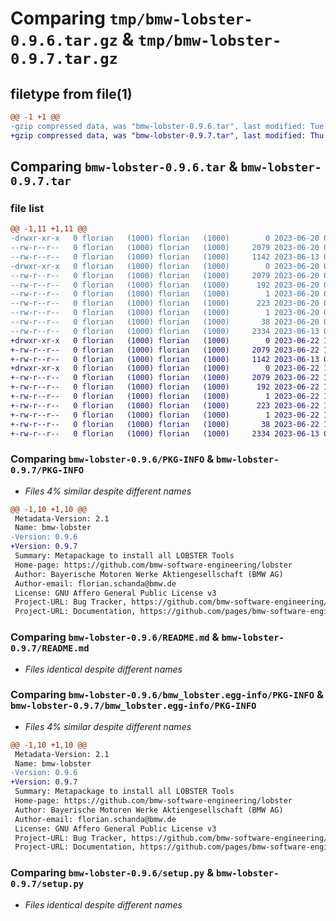 # Comparing `tmp/bmw-lobster-0.9.6.tar.gz` & `tmp/bmw-lobster-0.9.7.tar.gz`

## filetype from file(1)

```diff
@@ -1 +1 @@
-gzip compressed data, was "bmw-lobster-0.9.6.tar", last modified: Tue Jun 20 07:30:15 2023, max compression
+gzip compressed data, was "bmw-lobster-0.9.7.tar", last modified: Thu Jun 22 14:54:05 2023, max compression
```

## Comparing `bmw-lobster-0.9.6.tar` & `bmw-lobster-0.9.7.tar`

### file list

```diff
@@ -1,11 +1,11 @@
-drwxr-xr-x   0 florian   (1000) florian   (1000)        0 2023-06-20 07:30:15.304911 bmw-lobster-0.9.6/
--rw-r--r--   0 florian   (1000) florian   (1000)     2079 2023-06-20 07:30:15.304911 bmw-lobster-0.9.6/PKG-INFO
--rw-r--r--   0 florian   (1000) florian   (1000)     1142 2023-06-13 09:17:37.000000 bmw-lobster-0.9.6/README.md
-drwxr-xr-x   0 florian   (1000) florian   (1000)        0 2023-06-20 07:30:15.304911 bmw-lobster-0.9.6/bmw_lobster.egg-info/
--rw-r--r--   0 florian   (1000) florian   (1000)     2079 2023-06-20 07:30:15.000000 bmw-lobster-0.9.6/bmw_lobster.egg-info/PKG-INFO
--rw-r--r--   0 florian   (1000) florian   (1000)      192 2023-06-20 07:30:15.000000 bmw-lobster-0.9.6/bmw_lobster.egg-info/SOURCES.txt
--rw-r--r--   0 florian   (1000) florian   (1000)        1 2023-06-20 07:30:15.000000 bmw-lobster-0.9.6/bmw_lobster.egg-info/dependency_links.txt
--rw-r--r--   0 florian   (1000) florian   (1000)      223 2023-06-20 07:30:15.000000 bmw-lobster-0.9.6/bmw_lobster.egg-info/requires.txt
--rw-r--r--   0 florian   (1000) florian   (1000)        1 2023-06-20 07:30:15.000000 bmw-lobster-0.9.6/bmw_lobster.egg-info/top_level.txt
--rw-r--r--   0 florian   (1000) florian   (1000)       38 2023-06-20 07:30:15.304911 bmw-lobster-0.9.6/setup.cfg
--rw-r--r--   0 florian   (1000) florian   (1000)     2334 2023-06-13 09:17:37.000000 bmw-lobster-0.9.6/setup.py
+drwxr-xr-x   0 florian   (1000) florian   (1000)        0 2023-06-22 14:54:05.965278 bmw-lobster-0.9.7/
+-rw-r--r--   0 florian   (1000) florian   (1000)     2079 2023-06-22 14:54:05.965278 bmw-lobster-0.9.7/PKG-INFO
+-rw-r--r--   0 florian   (1000) florian   (1000)     1142 2023-06-13 09:17:37.000000 bmw-lobster-0.9.7/README.md
+drwxr-xr-x   0 florian   (1000) florian   (1000)        0 2023-06-22 14:54:05.965278 bmw-lobster-0.9.7/bmw_lobster.egg-info/
+-rw-r--r--   0 florian   (1000) florian   (1000)     2079 2023-06-22 14:54:05.000000 bmw-lobster-0.9.7/bmw_lobster.egg-info/PKG-INFO
+-rw-r--r--   0 florian   (1000) florian   (1000)      192 2023-06-22 14:54:05.000000 bmw-lobster-0.9.7/bmw_lobster.egg-info/SOURCES.txt
+-rw-r--r--   0 florian   (1000) florian   (1000)        1 2023-06-22 14:54:05.000000 bmw-lobster-0.9.7/bmw_lobster.egg-info/dependency_links.txt
+-rw-r--r--   0 florian   (1000) florian   (1000)      223 2023-06-22 14:54:05.000000 bmw-lobster-0.9.7/bmw_lobster.egg-info/requires.txt
+-rw-r--r--   0 florian   (1000) florian   (1000)        1 2023-06-22 14:54:05.000000 bmw-lobster-0.9.7/bmw_lobster.egg-info/top_level.txt
+-rw-r--r--   0 florian   (1000) florian   (1000)       38 2023-06-22 14:54:05.965278 bmw-lobster-0.9.7/setup.cfg
+-rw-r--r--   0 florian   (1000) florian   (1000)     2334 2023-06-13 09:17:37.000000 bmw-lobster-0.9.7/setup.py
```

### Comparing `bmw-lobster-0.9.6/PKG-INFO` & `bmw-lobster-0.9.7/PKG-INFO`

 * *Files 4% similar despite different names*

```diff
@@ -1,10 +1,10 @@
 Metadata-Version: 2.1
 Name: bmw-lobster
-Version: 0.9.6
+Version: 0.9.7
 Summary: Metapackage to install all LOBSTER Tools
 Home-page: https://github.com/bmw-software-engineering/lobster
 Author: Bayerische Motoren Werke Aktiengesellschaft (BMW AG)
 Author-email: florian.schanda@bmw.de
 License: GNU Affero General Public License v3
 Project-URL: Bug Tracker, https://github.com/bmw-software-engineering/lobster/issues
 Project-URL: Documentation, https://github.com/pages/bmw-software-engineering/lobster/
```

### Comparing `bmw-lobster-0.9.6/README.md` & `bmw-lobster-0.9.7/README.md`

 * *Files identical despite different names*

### Comparing `bmw-lobster-0.9.6/bmw_lobster.egg-info/PKG-INFO` & `bmw-lobster-0.9.7/bmw_lobster.egg-info/PKG-INFO`

 * *Files 4% similar despite different names*

```diff
@@ -1,10 +1,10 @@
 Metadata-Version: 2.1
 Name: bmw-lobster
-Version: 0.9.6
+Version: 0.9.7
 Summary: Metapackage to install all LOBSTER Tools
 Home-page: https://github.com/bmw-software-engineering/lobster
 Author: Bayerische Motoren Werke Aktiengesellschaft (BMW AG)
 Author-email: florian.schanda@bmw.de
 License: GNU Affero General Public License v3
 Project-URL: Bug Tracker, https://github.com/bmw-software-engineering/lobster/issues
 Project-URL: Documentation, https://github.com/pages/bmw-software-engineering/lobster/
```

### Comparing `bmw-lobster-0.9.6/setup.py` & `bmw-lobster-0.9.7/setup.py`

 * *Files identical despite different names*

